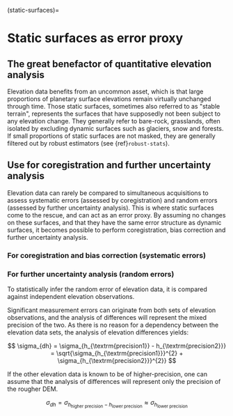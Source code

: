 (static-surfaces)=

# Static surfaces as error proxy

## The great benefactor of quantitative elevation analysis 

Elevation data benefits from an uncommon asset, which is that large proportions of planetary surface elevations 
remain virtually unchanged through time. Those static surfaces, sometimes also referred to as "stable terrain", represents 
the surfaces that have supposedly not been subject to any elevation change. They generally refer to bare-rock, grasslands, 
often isolated by excluding dynamic surfaces such as glaciers, snow and forests. If small proportions of static surfaces 
are not masked, they are generally filtered out by robust estimators (see {ref}`robust-stats`).

## Use for coregistration and further uncertainty analysis

Elevation data can rarely be compared to simultaneous acquisitions to assess systematic errors (assessed by coregistration) and 
random errors (assessed by further uncertainty analysis). This is where static surfaces come to the rescue, and can act as an error 
proxy. By assuming no changes on these surfaces, and that they have the same error structure as dynamic surfaces, it becomes 
possible to perform coregistration, bias correction and further uncertainty analysis.

### For coregistration and bias correction (systematic errors)



### For further uncertainty analysis (random errors)

To statistically infer the random error of elevation data, it is compared against independent elevation observations.

Significant measurement errors can originate from both sets of elevation observations, and the analysis of differences will represent the mixed precision of the two.
As there is no reason for a dependency between the elevation data sets, the analysis of elevation differences yields:

$$
\sigma_{dh} = \sigma_{h_{\textrm{precision1}} - h_{\textrm{precision2}}} = \sqrt{\sigma_{h_{\textrm{precision1}}}^{2} + \sigma_{h_{\textrm{precision2}}}^{2}}
$$

If the other elevation data is known to be of higher-precision, one can assume that the analysis of differences will represent only the precision of the rougher DEM.

$$
\sigma_{dh} = \sigma_{h_{\textrm{higher precision}} - h_{\textrm{lower precision}}} \approx \sigma_{h_{\textrm{lower precision}}}
$$
